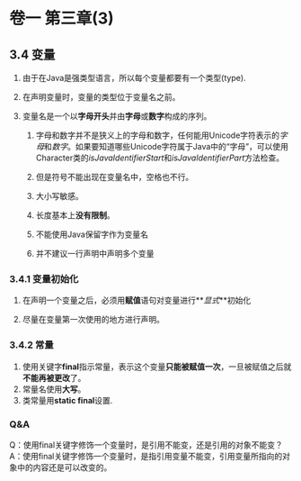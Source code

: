 # 卷一 第三章(3)

## 3.4 变量

1. 由于在Java是强类型语言，所以每个变量都要有一个类型(type).

2. 在声明变量时，变量的类型位于变量名之前。

3. 变量名是一个以**字母开头**并由**字母**或**数字**构成的序列。

   1. 字母和数字并不是狭义上的字母和数字，任何能用Unicode字符表示的*字母*和*数字*。如果要知道哪些Unicode字符属于Java中的“字母”，可以使用Character类的*isJavaIdentifierStart*和*isJavaIdentifierPart*方法检查。

   2. 但是符号不能出现在变量名中，空格也不行。

   3. 大小写敏感。

   4. 长度基本上**没有限制**。

   5. 不能使用Java保留字作为变量名

   6. 并不建议一行声明中声明多个变量
### 3.4.1 变量初始化
1. 在声明一个变量之后，必须用**赋值**语句对变量进行**_显式_**初始化

2. 尽量在变量第一次使用的地方进行声明。
### 3.4.2 常量
1. 使用关键字**final**指示常量，表示这个变量**只能被赋值一次**，一旦被赋值之后就**不能再被更改**了。
2. 常量名使用**大写**。
3. 类常量用**static final**设置.

### Q&A
Q：使用final关键字修饰一个变量时，是引用不能变，还是引用的对象不能变？  
A：使用final关键字修饰一个变量时，是指引用变量不能变，引用变量所指向的对象中的内容还是可以改变的。
